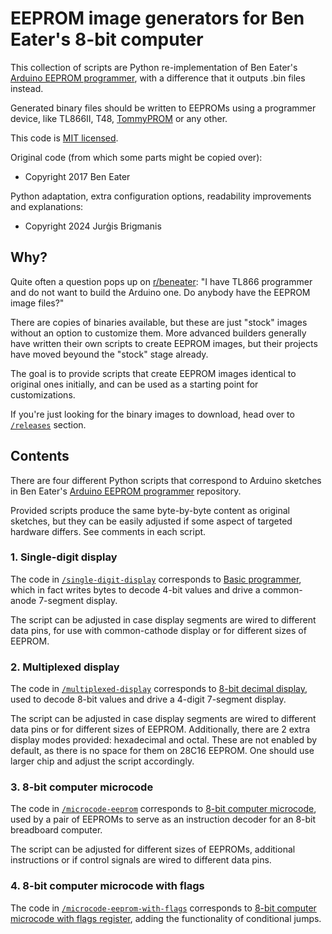 # EEPROM image generators for Ben Eater's 8-bit computer

This collection of scripts are Python re-implementation of Ben Eater's [Arduino EEPROM programmer](https://github.com/beneater/eeprom-programmer/),
with a difference that it outputs .bin files instead.

Generated binary files should be written to EEPROMs using a programmer device, like TL866II, T48, [TommyPROM](https://github.com/TomNisbet/TommyPROM) or any other.

This code is [MIT licensed](http://en.wikipedia.org/wiki/MIT_License).

Original code (from which some parts might be copied over):
* Copyright 2017 Ben Eater

Python adaptation, extra configuration options, readability improvements and explanations:
* Copyright 2024 Jurģis Brigmanis

## Why?

Quite often a question pops up on [r/beneater](https://www.reddit.com/r/beneater/): "I have TL866 programmer and do not want to build the Arduino one. Do anybody have the EEPROM image files?"

There are copies of binaries available, but these are just "stock" images without an option to customize them. More advanced builders generally have written their own scripts to create EEPROM images, but their projects have moved beyound the "stock" stage already.

The goal is to provide scripts that create EEPROM images identical to original ones initially, and can be used as a starting point for customizations.

If you're just looking for the binary images to download, head over to [`/releases`](https://github.com/Velko/BE8ROMs/releases/latest) section.

## Contents

There are four different Python scripts that correspond to Arduino sketches in Ben Eater's [Arduino EEPROM programmer](https://github.com/beneater/eeprom-programmer/) repository.

Provided scripts produce the same byte-by-byte content as original sketches, but they can be easily adjusted if some aspect of targeted hardware differs. See comments in each script.

### 1. Single-digit display

The code in [`/single-digit-display`](/single-digit-display) corresponds to [Basic programmer](https://github.com/beneater/eeprom-programmer/?tab=readme-ov-file#1-basic-programmer), which in fact writes bytes to decode 4-bit values and drive a common-anode 7-segment display.

The script can be adjusted in case display segments are wired to different data pins, for use with common-cathode display or for different sizes of EEPROM.

### 2. Multiplexed display

The code in [`/multiplexed-display`](/multiplexed-display) corresponds to [8-bit decimal display](https://github.com/beneater/eeprom-programmer/?tab=readme-ov-file#2-8-bit-decimal-display), used to decode 8-bit values and drive a 4-digit 7-segment display.

The script can be adjusted in case display segments are wired to different data pins or for different sizes of EEPROM. Additionally, there are 2 extra
display modes provided: hexadecimal and octal. These are not enabled by default, as there is no space for them on 28C16 EEPROM. One should use larger
chip and adjust the script accordingly.

### 3. 8-bit computer microcode

The code in [`/microcode-eeprom`](/microcode-eeprom) corresponds to [8-bit computer microcode](https://github.com/beneater/eeprom-programmer/?tab=readme-ov-file#3-8-bit-computer-microcode), used by a pair of EEPROMs to serve as an instruction decoder for an 8-bit breadboard computer.

The script can be adjusted for different sizes of EEPROMs, additional instructions or if control signals are wired to different data pins.

### 4. 8-bit computer microcode with flags

The code in [`/microcode-eeprom-with-flags`](/microcode-eeprom-with-flags) corresponds to [8-bit computer microcode with flags register](https://github.com/beneater/eeprom-programmer/?tab=readme-ov-file#4-8-bit-computer-microcode-with-flags-register), adding the functionality of conditional jumps.
